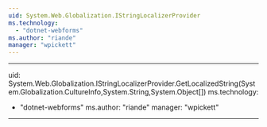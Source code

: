 ```yaml
---
uid: System.Web.Globalization.IStringLocalizerProvider
ms.technology: 
  - "dotnet-webforms"
ms.author: "riande"
manager: "wpickett"
---
```


---
uid: System.Web.Globalization.IStringLocalizerProvider.GetLocalizedString(System.Globalization.CultureInfo,System.String,System.Object[])
ms.technology: 
  - "dotnet-webforms"
ms.author: "riande"
manager: "wpickett"
---
